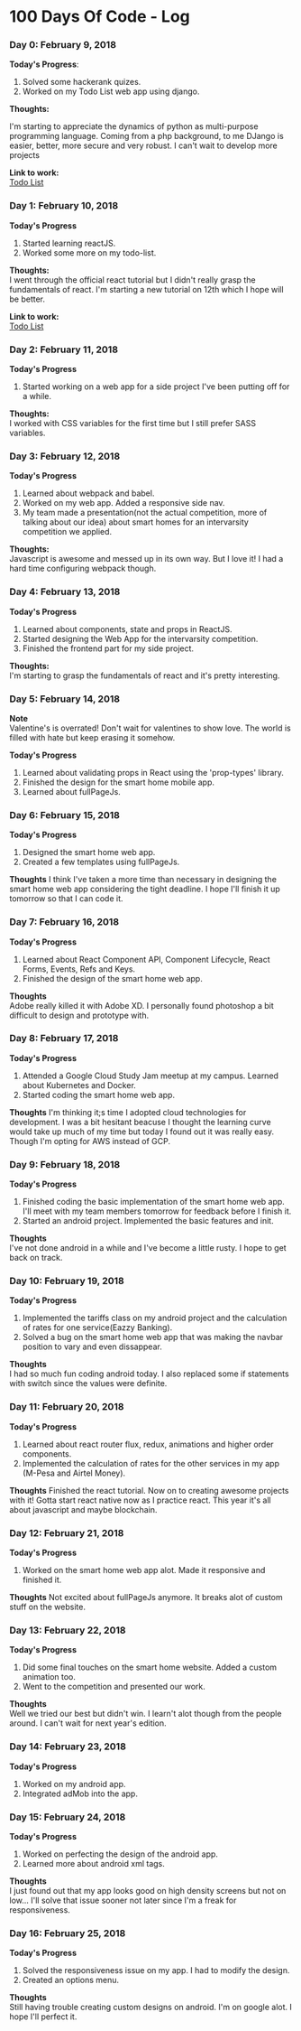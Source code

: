 # 100 Days Of Code - Log

### Day 0: February 9, 2018   


**Today's Progress**:  
1. Solved some hackerank quizes.
2. Worked on my Todo List web app using django.  


**Thoughts:**  

I'm starting to appreciate the dynamics of python as multi-purpose programming language. Coming from a php background, to me DJango is easier, better, more secure and very robust. I can't wait to develop more projects

**Link to work:**  
[Todo List](https://github.com/r0b0tt/todo-list)  



### Day 1: February 10, 2018  

**Today's Progress**  

1. Started learning reactJS.
2. Worked some more on my todo-list.  

**Thoughts:**  
I went through the official react tutorial but I didn't really grasp the fundamentals of react. I'm starting a new tutorial on 12th which I hope will be better.  
  
**Link to work:**  
[Todo List](https://github.com/r0b0tt/todo-list)  

### Day 2: February 11, 2018  

**Today's Progress**  

1. Started working on a web app for a side project I've been putting off for a while.  

**Thoughts:**  
I worked with CSS variables for the first time but I still prefer SASS variables.  

### Day 3: February 12, 2018  

**Today's Progress**  

1. Learned about webpack and babel.  
2. Worked on my web app. Added a responsive side nav.
3. My team made a presentation(not the actual competition, more of talking about our idea) about smart homes for an intervarsity competition we applied.   

**Thoughts:**  
Javascript is awesome and messed up in its own way. But I love it! I had a hard time configuring webpack though.  

### Day 4: February 13, 2018  

**Today's Progress**  
1. Learned about components, state and props in ReactJS.
2. Started designing the Web App for the intervarsity competition.
3. Finished the frontend part for my side project.  

**Thoughts:**  
I'm starting to grasp the fundamentals of react and it's pretty interesting.  

### Day 5: February 14, 2018
**Note**  
Valentine's is overrated! Don't wait for valentines to show love. The world is filled with hate but keep erasing it somehow.  

**Today's Progress**  
1. Learned about validating props in React using the 'prop-types' library.  
2. Finished the design for the smart home mobile app.  
3. Learned about fullPageJs.  

### Day 6: February 15, 2018  

**Today's Progress**  
1. Designed the smart home web app.
2. Created a few templates using fullPageJs.

**Thoughts**
I think I've taken a more time than necessary in designing the smart home web app considering the tight deadline. I hope I'll finish it up tomorrow so that I can code it.  

### Day 7: February 16, 2018

**Today's Progress**
1. Learned about React Component API, Component Lifecycle, React Forms, Events, Refs and Keys.  
2. Finished the design of the smart home web app.  

**Thoughts**  
Adobe really killed it with Adobe XD. I personally found photoshop a bit difficult to design and prototype with.  

### Day 8: February 17, 2018  

**Today's Progress**  
1. Attended a Google Cloud Study Jam meetup at my campus. Learned about Kubernetes and Docker.  
2. Started coding the smart home web app.  

**Thoughts**
I'm thinking it;s time I adopted cloud technologies for development. I was a bit hesitant beacuse I thought the learning curve would take up much of my time but today I found out it was really easy. Though I'm opting for AWS instead of GCP.  

### Day 9: February 18, 2018

**Today's Progress**  
1. Finished coding the basic implementation of the smart home web app. I'll meet with my team members tomorrow for feedback before I finish it.  
2. Started an android project. Implemented the basic features and init.  

**Thoughts**  
I've not done android in a while and I've become a little rusty. I hope to get back on track.  
  
### Day 10: February 19, 2018  

**Today's Progress**
1. Implemented the tariffs class on my android project and the calculation of rates for one service(Eazzy Banking).  
2. Solved a bug on the smart home web app that was making the navbar position to vary and even dissappear.  

**Thoughts**  
I had so much fun coding android today. I also replaced some if statements with switch since the values were definite.  

### Day 11: February 20, 2018

**Today's Progress**  
1. Learned about react router flux, redux, animations and higher order components.  
2. Implemented the calculation of rates for the other services in my app (M-Pesa and Airtel Money).  

**Thoughts**
Finished the react tutorial. Now on to creating awesome projects with it! Gotta start react native now as I practice react. This year it's all about javascript and maybe blockchain.  

### Day 12: February 21, 2018

**Today's Progress**
1. Worked on the smart home web app alot. Made it responsive and finished it.  

**Thoughts**
Not excited about fullPageJs anymore. It breaks alot of custom stuff on the website.   

### Day 13: February 22, 2018  

**Today's Progress**  
1. Did some final touches on the smart home website. Added a custom animation too.  
2. Went to the competition and presented our work.  

**Thoughts**  
Well we tried our best but didn't win. I learn't alot though from the people around. I can't wait for next year's edition.  

### Day 14: February 23, 2018  

**Today's Progress**
1. Worked on my android app.  
2. Integrated adMob into the app.  

### Day 15: February 24, 2018

**Today's Progress**  
1. Worked on perfecting the design of the android app.  
2. Learned more about android xml tags.  

**Thoughts**  
I just found out that my app looks good on high density screens but not on low... I'll solve that issue sooner not later since I'm a freak for responsiveness.  

### Day 16: February 25, 2018  

**Today's Progress**  
1. Solved the responsiveness issue on my app. I had to modify the design.  
2. Created an options menu.  

**Thoughts**  
Still having trouble creating custom designs on android. I'm on google alot. I hope I'll perfect it.  

